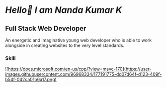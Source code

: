 # ***Hello👋 I am Nanda Kumar K***
## Full Stack Web Developer

An energetic and imaginative young web developer who is able to work alongside in creating websites to the very level standards.


### Skill

![https://docs.microsoft.com/en-us/cpp/?view=msvc-170](https://user-images.githubusercontent.com/96968334/177191775-dd07d64f-d123-409f-b54f-042ca01b6a17.png)
